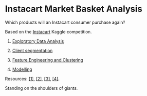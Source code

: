 # Instacart Market Basket Analysis
Which products will an Instacart consumer purchase again? 

Based on the [Instacart](https://www.kaggle.com/c/instacart-market-basket-analysis/) Kaggle competition.

1) [Exploratory Data Analysis](https://github.com/pedroafleite/instacart-market-basket-analysis/blob/main/instacart_1_EDA.ipynb)

2) [Client segmentation](https://github.com/pedroafleite/instacart-market-basket-analysis/blob/main/instacart_2_segmentation.ipynb)

3) [Feature Engineering and Clustering](https://github.com/pedroafleite/instacart-market-basket-analysis/blob/main/instacart_3_feat_eng.ipynb)

4) [Modelling](https://github.com/pedroafleite/instacart-market-basket-analysis/blob/main/instacart_4_modelling.ipynb)


Resources: [[1]](https://github.com/koukou10/customers_segmentation), [[2]](https://www.youtube.com/watch?v=B3Hjkd_34v8&feature=youtu.be&ab_channel=KarthikKalaiyarasu), [[3]](https://medium.com/@fabio.italiano/the-apriori-algorithm-in-python-expanding-thors-fan-base-501950d55be9), [[4]](https://predictivehacks.com/a-tutorial-about-market-basket-analysis-in-python/).

Standing on the shoulders of giants.
